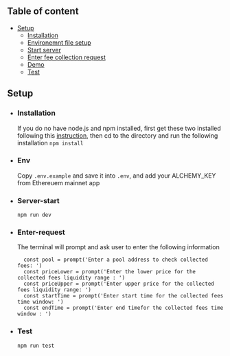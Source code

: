 ## Table of content

- [Setup](#Setup)
    - [Installation](#Installation)
    - [Environemnt file setup](#Env)
    - [Start server](#Server-start)
    - [Enter fee collection request](#Enter-request)
    - [Demo](#Demo)
    - [Test](#Test)


## Setup

- ### Installation
    If you do no have node.js and npm installed, first get these two installed following this [instruction](https://radixweb.com/blog/installing-npm-and-nodejs-on-windows-and-mac), then cd to the directory and run the following installation
    `npm install`
- ### Env
    Copy `.env.example` and save it into `.env`, and add your ALCHEMY_KEY from Ethereuem mainnet app 
- ### Server-start
    `npm run dev`
- ### Enter-request
    The terminal will prompt and ask user to enter the following information
    ```
      const pool = prompt('Enter a pool address to check collected fees: ')
      const priceLower = prompt('Enter the lower price for the collected fees liquidity range : ')
      const priceUpper = prompt('Enter upper price for the collected fees liquidity range: ')
      const startTime = prompt('Enter start time for the collected fees time window: ')
      const endTime = prompt('Enter end timefor the collected fees time window : ')
    ```
    
- ### Test

    `npm run test`

